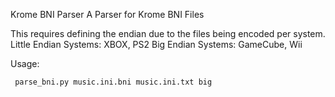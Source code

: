  Krome BNI Parser
 A Parser for Krome BNI Files
 
 This requires defining the endian due to the files being encoded per system.
 Little Endian Systems: XBOX, PS2
 Big Endian Systems: GameCube, Wii

 Usage:
 ```shell
  parse_bni.py music.ini.bni music.ini.txt big
 ```